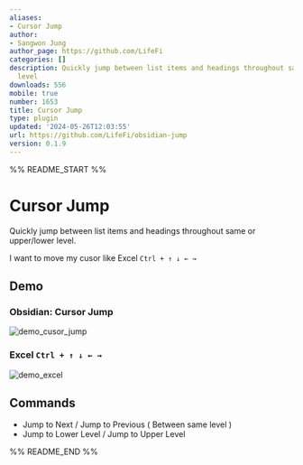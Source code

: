 ```yaml
---
aliases:
- Cursor Jump
author:
- Sangwon Jung
author_page: https://github.com/LifeFi
categories: []
description: Quickly jump between list items and headings throughout same or upper/lower
  level
downloads: 556
mobile: true
number: 1653
title: Cursor Jump
type: plugin
updated: '2024-05-26T12:03:55'
url: https://github.com/LifeFi/obsidian-jump
version: 0.1.9
---
```


%% README_START %%

# Cursor Jump

Quickly jump between list items and headings throughout same or upper/lower level.

I want to move my cusor like Excel `Ctrl + ↑ ↓ ← →`

## Demo

### Obsidian: Cursor Jump

![demo_cusor_jump](https://github.com/LifeFi/obsidian-jump/assets/102175174/cef56709-1591-42fe-92fc-db6d2d2b6f49)

### Excel `Ctrl + ↑ ↓ ← →`

![demo_excel](https://github.com/LifeFi/obsidian-jump/assets/102175174/bcc3527d-1894-41aa-a957-4737264ded7d)

## Commands

-   Jump to Next / Jump to Previous ( Between same level )
-   Jump to Lower Level / Jump to Upper Level


%% README_END %%